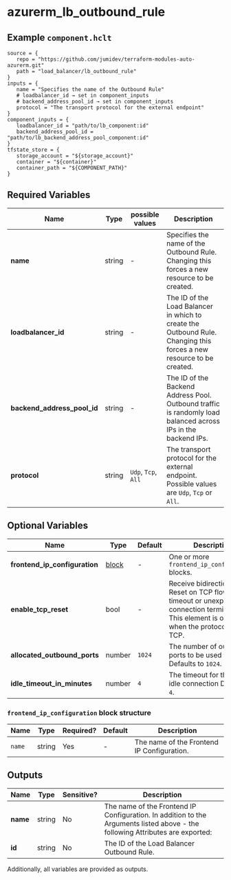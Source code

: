 # azurerm_lb_outbound_rule



## Example `component.hclt`

```hcl
source = {
   repo = "https://github.com/jumidev/terraform-modules-auto-azurerm.git"   
   path = "load_balancer/lb_outbound_rule"   
}
inputs = {
   name = "Specifies the name of the Outbound Rule"   
   # loadbalancer_id → set in component_inputs
   # backend_address_pool_id → set in component_inputs
   protocol = "The transport protocol for the external endpoint"   
}
component_inputs = {
   loadbalancer_id = "path/to/lb_component:id"   
   backend_address_pool_id = "path/to/lb_backend_address_pool_component:id"   
}
tfstate_store = {
   storage_account = "${storage_account}"   
   container = "${container}"   
   container_path = "${COMPONENT_PATH}"   
}
```

## Required Variables

| Name | Type |  possible values |  Description |
| ---- | --------- |  ----------- | ----------- |
| **name** | string |  -  |  Specifies the name of the Outbound Rule. Changing this forces a new resource to be created. | 
| **loadbalancer_id** | string |  -  |  The ID of the Load Balancer in which to create the Outbound Rule. Changing this forces a new resource to be created. | 
| **backend_address_pool_id** | string |  -  |  The ID of the Backend Address Pool. Outbound traffic is randomly load balanced across IPs in the backend IPs. | 
| **protocol** | string |  `Udp`, `Tcp`, `All`  |  The transport protocol for the external endpoint. Possible values are `Udp`, `Tcp` or `All`. | 

## Optional Variables

| Name | Type |  Default  |  Description |
| ---- | --------- |  ----------- | ----------- |
| **frontend_ip_configuration** | [block](#frontend_ip_configuration-block-structure) |  -  |  One or more `frontend_ip_configuration` blocks. | 
| **enable_tcp_reset** | bool |  -  |  Receive bidirectional TCP Reset on TCP flow idle timeout or unexpected connection termination. This element is only used when the protocol is set to TCP. | 
| **allocated_outbound_ports** | number |  `1024`  |  The number of outbound ports to be used for NAT. Defaults to `1024`. | 
| **idle_timeout_in_minutes** | number |  `4`  |  The timeout for the TCP idle connection Defaults to `4`. | 

### `frontend_ip_configuration` block structure

| Name | Type | Required? | Default | Description |
| ---- | ---- | --------- | ------- | ----------- |
| `name` | string | Yes | - | The name of the Frontend IP Configuration. |



## Outputs

| Name | Type | Sensitive? | Description |
| ---- | ---- | --------- | --------- |
| **name** | string | No  | The name of the Frontend IP Configuration. In addition to the Arguments listed above - the following Attributes are exported: | 
| **id** | string | No  | The ID of the Load Balancer Outbound Rule. | 

Additionally, all variables are provided as outputs.
